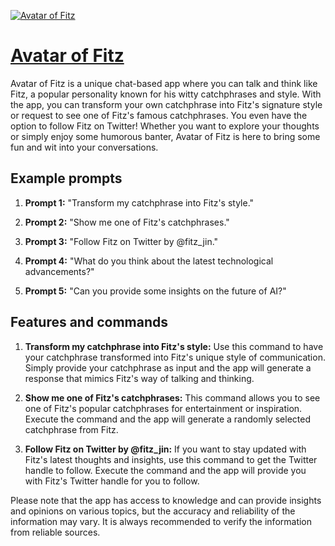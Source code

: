 [![Avatar of Fitz](https://files.oaiusercontent.com/file-KB6ClkUj85QvPbimirfpF7HW?se=2123-10-18T07%3A40%3A05Z&sp=r&sv=2021-08-06&sr=b&rscc=max-age%3D31536000%2C%20immutable&rscd=attachment%3B%20filename%3D549bf8e8-ed69-4eac-9aa9-4cf0b84cc156.png&sig=1QsuXfFUcSlwr0z37Qd5h3gUAsqL2NwS%2Bf2xJT4/XC4%3D)](https://chat.openai.com/g/g-E9m1knuxU-avatar-of-fitz)

# [Avatar of Fitz](https://chat.openai.com/g/g-E9m1knuxU-avatar-of-fitz)

Avatar of Fitz is a unique chat-based app where you can talk and think like Fitz, a popular personality known for his witty catchphrases and style. With the app, you can transform your own catchphrase into Fitz's signature style or request to see one of Fitz's famous catchphrases. You even have the option to follow Fitz on Twitter! Whether you want to explore your thoughts or simply enjoy some humorous banter, Avatar of Fitz is here to bring some fun and wit into your conversations.

## Example prompts

1. **Prompt 1:** "Transform my catchphrase into Fitz's style."

2. **Prompt 2:** "Show me one of Fitz's catchphrases."

3. **Prompt 3:** "Follow Fitz on Twitter by @fitz_jin."

4. **Prompt 4:** "What do you think about the latest technological advancements?"

5. **Prompt 5:** "Can you provide some insights on the future of AI?"

## Features and commands

1. **Transform my catchphrase into Fitz's style:** Use this command to have your catchphrase transformed into Fitz's unique style of communication. Simply provide your catchphrase as input and the app will generate a response that mimics Fitz's way of talking and thinking.

2. **Show me one of Fitz's catchphrases:** This command allows you to see one of Fitz's popular catchphrases for entertainment or inspiration. Execute the command and the app will generate a randomly selected catchphrase from Fitz.

3. **Follow Fitz on Twitter by @fitz_jin:** If you want to stay updated with Fitz's latest thoughts and insights, use this command to get the Twitter handle to follow. Execute the command and the app will provide you with Fitz's Twitter handle for you to follow.

Please note that the app has access to knowledge and can provide insights and opinions on various topics, but the accuracy and reliability of the information may vary. It is always recommended to verify the information from reliable sources.